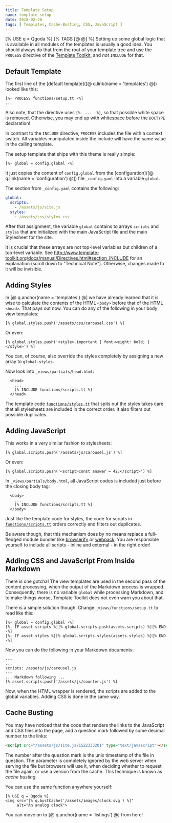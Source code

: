 ```yaml
---
title: Template Setup
name: template-setup
date: 2018-02-20
tags: [ Templates, Cache-Busting, CSS, JavaScript ]
---
```

[% USE q = Qgoda %]
[% TAGS [@ @] %]
Setting up some global logic that is available in all modules of the templates is usually a good idea.  You should always do that from the root of your template tree and use the `PROCESS` directive of the [Template Toolkit](http://www.http://www.template-toolkit.org/), and *not* `INCLUDE` for that.

<qgoda-toc/>

## Default Template

The first line of the [default template]([@ q.link(name = 'templates') @]) looked like this:

```tt2
[%- PROCESS functions/setup.tt -%]
...
```

Also note, that the directive uses `[%- ... -%]`, so that possible white space is removed.  Otherwise, you may end up with whitespace before the `DOCTYPE` declaration!

In contrast to the `INCLUDE` directive, `PROCESS` includes the file with a context switch.  All variables manipulated inside the include will have the same value in the calling template.

The setup template that ships with this theme is really simple:

```tt2
[%- global = config.global -%]
```

It just copies the content of `config.global` from the [configuration]([@ q.link(name = 'configuration') @]) file `_config.yaml` into a variable `global`.

The section from `_config.yaml` contains the following:

```yaml
global:
  scripts:
    - /assets/js/site.js
  styles:
    - /assets/css/styles.css
```

After that assignment, the variable `global` contains to arrays `scripts` and `styles` that are initialized with the main JavaScript file and the main Stylesheet for the site.

It is crucial that these arrays are not top-level variables but children of a top-level variable.  See http://www.template-toolkit.org/docs/manual/Directives.html#section_INCLUDE for an explanation (scroll down to "Technical Note").  Otherwise, changes made to it will be invisible.

## Adding Styles

In [@ q.anchor(name = 'templates') @] we have already learned that it is wise to calculate the contents of the HTML `<body>` before that of the HTML `<head>`.  That pays out now.   You can do any of the following in your body view templates:

```tt2
[% global.styles.push('/assets/css/carousel.css') %]
```

Or even:

```tt2
[% global.styles.push('<style>.important { font-weight: bold; }</style>') %]
```

You can, of course, also override the styles completely by assigning a new array to `global.styles`.

Now look into `_views/partials/head.html`:

```tt2
  <head>
    ...
    [% INCLUDE functions/scripts.tt %]
  </head>
```

The template code [`functions/styles.tt`](https://github.com/gflohr/qgoda-essential/blob/master/_views/functions/styles.tt) that spits out the styles takes care that all stylesheets are included in the correct order.  It also filters out possible duplicates.

## Adding JavaScript

This works in a very similar fashion to stylesheets:

```tt2
[% global.scripts.push('/assets/js/carousel.js') %]
```

Or even:

```tt2
[% global.scripts.push('<script>const answer = 42;</script>') %]
```

In `_views/partials/body.html`, all JavaScript codes is included just before the closing body tag:

```tt2
  <body>
    ...
    [% INCLUDE functions/scripts.tt %]
  </body>
```

Just like the template code for styles, the code for scripts in [`functions/scripts.tt`](https://github.com/gflohr/qgoda-essential/blob/master/_views/functions/scripts.tt) orders correctly and filters out duplicates.

Be aware though, that this mechanism does by no means replace a full-fledged module bundler like [browserify](http://browserify.org/) or [webpack](https://webpack.js.org/).  You are responsible yourself to include all scripts - inline and external - in the right order!

## Adding CSS and JavaScript From Inside Markdown

There is one gotcha! The view templates are used in the second pass of the content processing, when the output of the Markdown process is wrapped.  Consequently, there is no variable `global` while processing Markdown, and to make things worse, Template Toolkit does not even warn you about that.

There is a simple solution though.  Change `_views/functions/setup.tt` to read like this:

```tt2
[%- global = config.global -%]
[%- IF asset.scripts %][% global.scripts.push(assets.scripts) %][% END -%]
[%- IF asset.styles %][% global.scripts.styles(assets.styles) %][% END -%]
```

Now you can do the following in your Markdown documents:

```tt2
---
...
scripts: /assets/js/carousel.js
---
... Markdown following ...
[% asset.scripts.push('/assets/js/counter.js') %]
```

Now, when the HTML wrapper is rendered, the scripts are added to the global variables.  Adding CSS is done in the same way.

## Cache Busting

You may have noticed that the code that renders the links to the JavaScript and CSS files into the page, add a question mark followed by some decimal number to the links:

```html
<script src="/assets/js/site.js?1522333201" type="text/javascript"></script>
```

The number after the question mark is the unix timestamp of the file in question.  The parameter is completely ignored by the web server when serving the file but browsers will use it, when deciding whether to request the file again, or use a version from the cache.  This technique is known as *cache busting*.

You can use the same function anywhere yourself:

```tt2
[% USE q = Qgoda %]
<img src="[% q.bustCache('/assets/images/clock.svg') %]"
     alt="An analog clock">
```

You can move on to [@ q.anchor(name = 'listings') @] from here!
